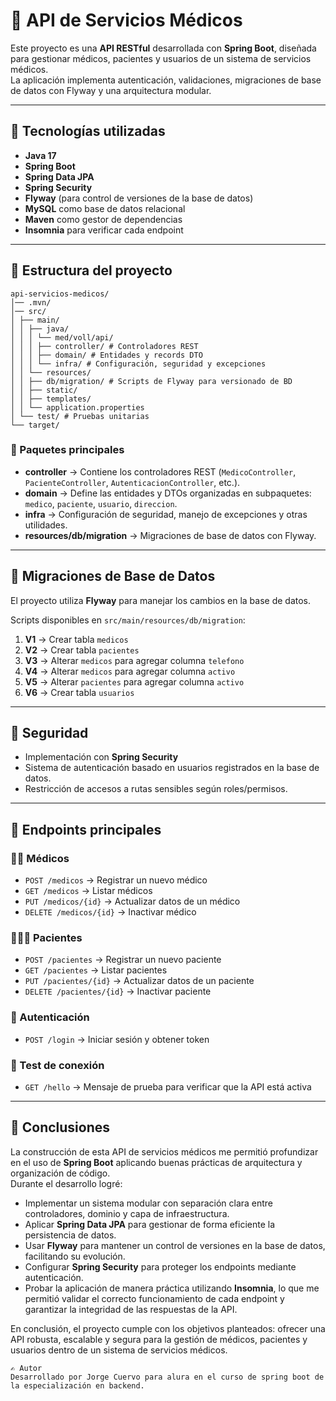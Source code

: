 # 🏥 API de Servicios Médicos

Este proyecto es una **API RESTful** desarrollada con **Spring Boot**, diseñada para gestionar médicos, pacientes y usuarios de un sistema de servicios médicos.  
La aplicación implementa autenticación, validaciones, migraciones de base de datos con Flyway y una arquitectura modular.

---

## 🚀 Tecnologías utilizadas

- **Java 17**
- **Spring Boot**
- **Spring Data JPA**
- **Spring Security**
- **Flyway** (para control de versiones de la base de datos)
- **MySQL** como base de datos relacional
- **Maven** como gestor de dependencias
- **Insomnia** para verificar cada endpoint

---

## 📂 Estructura del proyecto
```
api-servicios-medicos/
│── .mvn/
│── src/
│ ├── main/
│ │ ├── java/
│ │ │ └── med/voll/api/
│ │ │ ├── controller/ # Controladores REST
│ │ │ ├── domain/ # Entidades y records DTO
│ │ │ └── infra/ # Configuración, seguridad y excepciones
│ │ └── resources/
│ │ ├── db/migration/ # Scripts de Flyway para versionado de BD
│ │ ├── static/
│ │ ├── templates/
│ │ └── application.properties
│ └── test/ # Pruebas unitarias
└── target/
```

### 📌 Paquetes principales

- **controller** → Contiene los controladores REST (`MedicoController`, `PacienteController`, `AutenticacionController`, etc.).
- **domain** → Define las entidades y DTOs organizadas en subpaquetes: `medico`, `paciente`, `usuario`, `direccion`.
- **infra** → Configuración de seguridad, manejo de excepciones y otras utilidades.
- **resources/db/migration** → Migraciones de base de datos con Flyway.

---

## 📜 Migraciones de Base de Datos

El proyecto utiliza **Flyway** para manejar los cambios en la base de datos.

Scripts disponibles en `src/main/resources/db/migration`:

1. **V1** → Crear tabla `medicos`  
2. **V2** → Crear tabla `pacientes`  
3. **V3** → Alterar `medicos` para agregar columna `telefono`  
4. **V4** → Alterar `medicos` para agregar columna `activo`  
5. **V5** → Alterar `pacientes` para agregar columna `activo`  
6. **V6** → Crear tabla `usuarios`  

---

## 🔑 Seguridad

- Implementación con **Spring Security**
- Sistema de autenticación basado en usuarios registrados en la base de datos.
- Restricción de accesos a rutas sensibles según roles/permisos.

---

## 📌 Endpoints principales

### 👨‍⚕️ Médicos
- `POST /medicos` → Registrar un nuevo médico  
- `GET /medicos` → Listar médicos  
- `PUT /medicos/{id}` → Actualizar datos de un médico  
- `DELETE /medicos/{id}` → Inactivar médico  

### 🧑‍🤝‍🧑 Pacientes
- `POST /pacientes` → Registrar un nuevo paciente  
- `GET /pacientes` → Listar pacientes  
- `PUT /pacientes/{id}` → Actualizar datos de un paciente  
- `DELETE /pacientes/{id}` → Inactivar paciente  

### 🔐 Autenticación
- `POST /login` → Iniciar sesión y obtener token  

### 👋 Test de conexión
- `GET /hello` → Mensaje de prueba para verificar que la API está activa  

---


## 📝 Conclusiones

La construcción de esta API de servicios médicos me permitió profundizar en el uso de **Spring Boot** aplicando buenas prácticas de arquitectura y organización de código.  
Durante el desarrollo logré:

- Implementar un sistema modular con separación clara entre controladores, dominio y capa de infraestructura.  
- Aplicar **Spring Data JPA** para gestionar de forma eficiente la persistencia de datos.  
- Usar **Flyway** para mantener un control de versiones en la base de datos, facilitando su evolución.  
- Configurar **Spring Security** para proteger los endpoints mediante autenticación.  
- Probar la aplicación de manera práctica utilizando **Insomnia**, lo que me permitió validar el correcto funcionamiento de cada endpoint y garantizar la integridad de las respuestas de la API.  

En conclusión, el proyecto cumple con los objetivos planteados: ofrecer una API robusta, escalable y segura para la gestión de médicos, pacientes y usuarios dentro de un sistema de servicios médicos.

```
✍️ Autor
Desarrollado por Jorge Cuervo para alura en el curso de spring boot de la especialización en backend.

